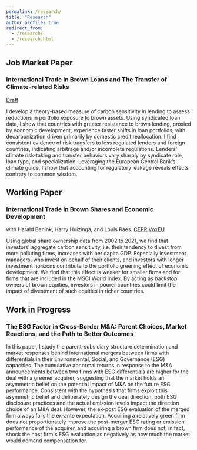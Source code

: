 ```yaml
---
permalink: /research/
title: "Research"
author_profile: true
redirect_from: 
  - /research/
  - /research.html
---
```

## Job Market Paper
### International Trade in Brown Loans and The Transfer of Climate-related Risks
[Draft](https://www.dropbox.com/scl/fi/ifezksxbplekyyvs348hi/JMP_latest.pdf?rlkey=w6omwpeo3l2hmjrf768b4tblc&dl=0)

I develop a theory-based measure of carbon sensitivity in lending to assess reductions in portfolio exposure to brown assets. Using syndicated loan data, I show that countries with greater resistance to brown lending, proxied by economic development, experience faster shifts in loan portfolios, with decarbonization driven primarily by domestic credit reallocation. I find consistent evidence of risk transfers to less regulated lenders and foreign countries, indicating arbitrage and/or incomplete regulations. Lenders’ climate risk-taking and transfer behaviors vary sharply by syndicate role, loan type, and specialization. Leveraging the European Central Bank’s climate guide, I show that accounting for regulatory leakage reveals effects contrary to common wisdom.
<br/>


## Working Paper
### International Trade in Brown Shares and Economic Development
with Harald Benink, Harry Huizinga, and Louis Raes. [CEPR](https://cepr.org/publications/dp18856) [VoxEU](https://cepr.org/voxeu/columns/international-trade-brown-shares-and-economic-development)

Using global share ownership data from 2002 to 2021, we find that investors’ aggregate carbon sensitivity, i.e. their tendency to divest from more polluting firms, increases with per capita GDP. Especially investment managers, who invest on behalf of their clients, and investors with longer investment horizons contribute to the portfolio greening effect of economic development. We find that this effect is weaker for smaller firms and for firms that are included in the MSCI World Index. By acting as backstop owners of brown equities, investors in poorer countries could limit the impact of divestment of such equities in richer countries.
<br/>


## Work in Progress
### The ESG Factor in Cross-Border M&A: Parent Choices, Market Reactions, and the Path to Better Outcomes
In this paper, I study the parent-subsidiary structure determination and market responses behind international mergers between firms with differentials in their Environmental, Social, and Governance (ESG) capacities. The cumulative abnormal returns in response to the M&A announcements between two firms with ESG differentials are higher for the deal with a greener acquirer, suggesting that the market holds an asymmetric belief on the potential impact of M&A on the future ESG performance. Consistent with the hypothesis that firms exploit this asymmetric belief and deliberately design the deal direction, both ESG disclosure practices and the actual emission levels impact the direction choice of an M&A deal. However, the ex-post ESG evaluation of the merged firm always fails the ex-ante expectation. Acquiring a relatively green firm does not proportionately improve the post-merger ESG rating or emission performance of the acquirer, and acquiring a brown firm does not, in fact, shock the host firm's ESG evaluation as negatively as how much the market would demand compensation for.

